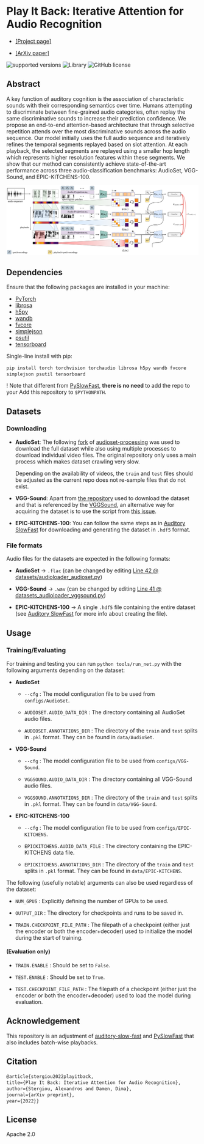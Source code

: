 # Play It Back: Iterative Attention for Audio Recognition

- <a href="https://alexandrosstergiou.github.io/project_pages/PlayItBack/index.html">[Project page]</a>

- <a href="http://arxiv.org/abs/2204.13340">[ArXiv paper]</a>

![supported versions](https://img.shields.io/badge/python-3.x-brightgreen/?style=flat&logo=python&color=green)
![Library](https://img.shields.io/badge/library-PyTorch-blue/?style=flat&logo=pytorch&color=informational)
![GitHub license](https://img.shields.io/badge/license-Apache2.0-lightgrey)


## Abstract
A key function of auditory cognition is the association of characteristic sounds with their corresponding semantics over time.
Humans attempting to discriminate between fine-grained audio categories, often replay the same discriminative sounds to increase their prediction confidence.
We propose an end-to-end attention-based architecture that through selective repetition attends over the most discriminative sounds across the audio sequence. Our model initially uses the full audio sequence and iteratively refines the temporal segments replayed based on slot attention. At each playback, the selected segments are replayed using a smaller hop length which represents higher resolution features within these segments. 
We show that our method can consistently achieve state-of-the-art performance across three audio-classification benchmarks: AudioSet, VGG-Sound, and EPIC-KITCHENS-100. 

<p align="center">
<img src="./figs/PlayItBack-PlayItBack.png" width="700" />
</p>


## Dependencies
Ensure that the following packages are installed in your machine:

  * [PyTorch](https://pytorch.org) 
  * [librosa](https://librosa.org)
  * [h5py](https://www.h5py.org)
  * [wandb](https://wandb.ai/site)
  * [fvcore](https://github.com/facebookresearch/fvcore/)
  * [simplejson](https://pypi.org/project/simplejson/)
  * [psutil](https://pypi.org/project/psutil/)
  * [tensorboard](https://www.tensorflow.org/tensorboard/) 

Single-line install with pip:
```
pip install torch torchvision torchaudio librosa h5py wandb fvcore simplejson psutil tensorboard
```

! Note that different from [PySlowFast](https://github.com/facebookresearch/SlowFast), __there is no need__ to add the repo to your Add this repository to `$PYTHONPATH`.

## Datasets

### Downloading

- __AudioSet__: The following [fork](https://github.com/alexandrosstergiou/audioset-processing) of [audioset-processing](https://github.com/aoifemcdonagh/audioset-processing) was used to download the full dataset while also using multiple processes to download individual video files. The original repository only uses a main process which makes dataset crawling very slow.

  Depending on the availability of videos, the `train` and `test` files should be adjusted as the current repo does not re-sample files that do not exist.

- __VGG-Sound__: Apart from [the repository](https://github.com/speedyseal/audiosetdl) used to download the dataset and that is referenced by the [VGGSound](https://github.com/hche11/VGGSound), an alternative way for acquiring the dataset is to use the script from [this issue](https://github.com/hche11/VGGSound/issues/2).

- __EPIC-KITCHENS-100__: You can follow the same steps as in [Auditory SlowFast](https://github.com/ekazakos/auditory-slow-fast) for downloading and generating the dataset in `.hdf5` format.

### File formats

Audio files for the datasets are expected in the following formats:
- __AudioSet__ -> `.flac` (can be changed by editing [Line 42 @ datasets/audioloader_audioset.py](https://github.com/alexandrosstergiou/PlayItBack/blob/336cd4037a32236a6d80e27b07ee26335df95f06/playitback/datasets/audio_loader_audioset.py#L42))

- __VGG-Sound__ -> `.wav` (can be changed by editing [Line 41 @ datasets_audioloader_vggsound.py](https://github.com/alexandrosstergiou/PlayItBack/blob/336cd4037a32236a6d80e27b07ee26335df95f06/playitback/datasets/audio_loader_vggsound.py#L41))

- __EPIC-KITCHENS-100__ -> A single `.hdf5` file containing the entire dataset (see [Auditory SlowFast](https://github.com/ekazakos/auditory-slow-fast) for more info about creating the file).



## Usage

### Training/Evaluating

For training and testing you can run `python tools/run_net.py` with the following arguments depending on the dataset:

- __AudioSet__

  - `--cfg` : The model configuration file to be used from `configs/AudioSet`.

  - `AUDIOSET.AUDIO_DATA_DIR` : The directory containing all AudioSet audio files.

  - `AUDIOSET.ANNOTATIONS_DIR` : The directory of the `train`
 and `test` splits in `.pkl` format. They can be found in `data/AudioSet`.

- __VGG-Sound__

  - `--cfg` : The model configuration file to be used from `configs/VGG-Sound`.

  - `VGGSOUND.AUDIO_DATA_DIR` : The directory containing all VGG-Sound audio files.

  - `VGGSOUND.ANNOTATIONS_DIR` : The directory of the `train`
 and `test` splits in `.pkl` format. They can be found in `data/VGG-Sound`.


- __EPIC-KITCHENS-100__

  - `--cfg` : The model configuration file to be used from `configs/EPIC-KITCHENS`.

  - `EPICKITCHENS.AUDIO_DATA_FILE` : The directory containing the EPIC-KITCHENS data file.
  
  - `EPICKITCHENS.ANNOTATIONS_DIR` : The directory of the `train`
 and `test` splits in `.pkl` format. They can be found in `data/EPIC-KITCHENS`.

The following (usefully notable) arguments can also be used regardless of the dataset:

- `NUM_GPUS` : Explicitly defining the number of GPUs to be used.

- `OUTPUT_DIR` : The directory for checkpoints and runs to be saved in.

- `TRAIN.CHECKPOINT_FILE_PATH` : The filepath of a checkpoint (either just the encoder or both the encoder+decoder) used to initialize the model during the start of training.

#### (Evaluation only)

- `TRAIN.ENABLE` : Should be set to `False`. 

- `TEST.ENABLE` : Should be set to `True`. 

- `TEST.CHECKPOINT_FILE_PATH` : The filepath of a checkpoint (either just the encoder or both the encoder+decoder) used to load the model during evaluation.


## Acknowledgement

This repository is an adjustment of [auditory-slow-fast](https://github.com/ekazakos/auditory-slow-fast) and [PySlowFast](https://github.com/facebookresearch/SlowFast) that also includes batch-wise playbacks.


## Citation


```
@article{stergiou2022playitback,
title={Play It Back: Iterative Attention for Audio Recognition},
author={Stergiou, Alexandros and Damen, Dima},
journal={arXiv preprint},
year={2022}}
```

## License

Apache 2.0
